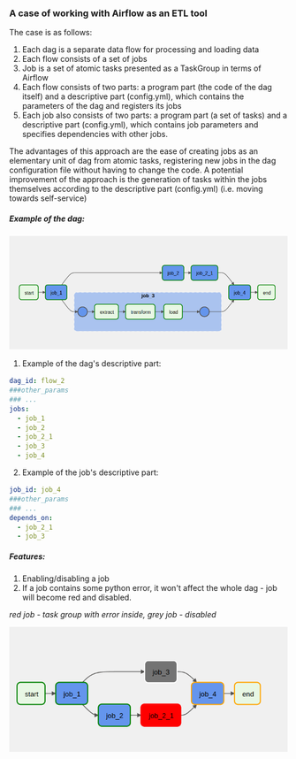 ### A case of working with Airflow as an ETL tool
The case is as follows:
1. Each dag is a separate data flow for processing and loading data
2. Each flow consists of a set of jobs
3. Job is a set of atomic tasks presented as a TaskGroup in terms of Airflow
4. Each flow consists of two parts: a program part (the code of the dag itself) and a descriptive part (config.yml), which contains the parameters of the dag and registers its jobs
4. Each job also consists of two parts: a program part (a set of tasks) and a descriptive part (config.yml), which contains job parameters and specifies dependencies with other jobs.

The advantages of this approach are the ease of creating jobs as an elementary unit of dag from atomic tasks, registering new jobs in the dag configuration file without having to change the code. A potential improvement of the approach is the generation of tasks within the jobs themselves according to the descriptive part (config.yml) (i.e. moving towards self-service)

##### Example of the dag:
![](./dag.png)

1. Example of the dag's descriptive part:
```yml
dag_id: flow_2
###other_params
### ...
jobs:
  - job_1
  - job_2
  - job_2_1
  - job_3
  - job_4
```
2. Example of the job's descriptive part:
```yml
job_id: job_4
###other_params
### ...
depends_on:
  - job_2_1
  - job_3
```
##### Features:
1. Enabling/disabling a job
2. If a job contains some python error, it won't affect the whole dag - job will become red and disabled.

_red job - task group with error inside, grey job - disabled_

![](./dag_2.png)

